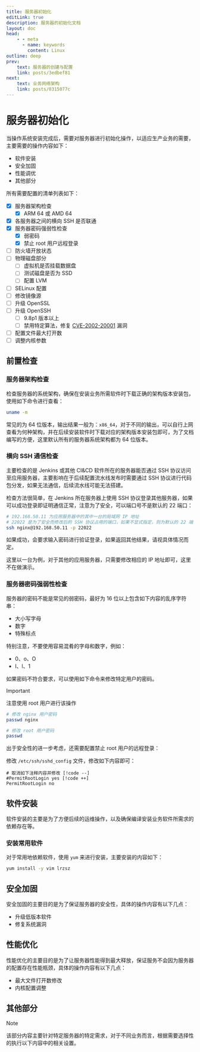 ```yaml
---
title: 服务器初始化
editLink: true
description: 服务器的初始化文档
layout: doc
head:
    - - meta
      - name: keywords
        content: Linux
outline: deep
prev:
    text: 服务器的创建与配置
    link: posts/3edbef81
next:
    text: 业务网络架构
    link: posts/0315077c
---
```


# 服务器初始化

当操作系统安装完成后，需要对服务器进行初始化操作，以适应生产业务的需要，主要需要的操作内容如下：

- 软件安装
- 安全加固
- 性能调优
- 其他部分

所有需要配置的清单列表如下：

- [x] 服务器架构检查 <Badge type="warning" text="需要留意" />
  - [x] ARM 64 或 AMD 64
- [x] 各服务器之间的横向 SSH 是否联通 <Badge type="danger" text="后续影响" />
- [x] 服务器密码强弱性检查 <Badge type="danger" text="特别注意" />
  - [x] 弱密码
  - [x] 禁止 root 用户远程登录
- [ ] 防火墙开放状态
- [ ] 物理磁盘部分
  - [ ] 虚拟机是否挂载数据盘
  - [ ] 测试磁盘是否为 SSD <Badge type="danger" text="后续影响" />
  - [ ] 配置 LVM
- [ ] SELinux 配置
- [ ] 修改镜像源
- [ ] 升级 OpenSSL
- [ ] 升级 OpenSSH
  - [ ] 9.8p1 版本以上 
  - [ ] 禁用特定算法，修复 [CVE-2002-20001](a7fc9217) 漏洞
- [ ] 配置文件最大打开数
- [ ] 调整内核参数

## 前置检查

### 服务器架构检查

检查服务器的系统架构，确保在安装业务所需软件时下载正确的架构版本安装包，使用如下命令进行查看：

```bash
uname -m
```

常见的为 64 位版本，输出结果一般为：`x86_64`，对于不同的输出，可以自行上网查看为何种架构，并在后续安装软件时下载对应的架构版本安装包即可，为了文档编写的方便，这里默认所有的服务器系统架构都为 64 位版本。

### 横向 SSH 通信检查

主要检查的是 Jenkins 或其他 CI&CD 软件所在的服务器能否通过 SSH 协议访问至应用服务器，主要影响在于后续配置流水线发布时需要通过 SSH 协议进行代码包分发，如果无法通信，后续流水线可能无法搭建。<Badge type="warning" text="寻找他法" />

检查方法很简单，在 Jenkins 所在服务器上使用 SSH 协议登录其他服务器，如果可以成功登录即证明通信正常，注意为了安全，可以端口号不是默认的 22 端口：

```bash
# 192.168.50.11 为应用服务器中的其中一台的局域网 IP 地址
# 22022 是为了安全而修改后的 SSH 协议占用的端口，如果不显式指定，则为默认的 22 端口
ssh nginx@192.168.50.11 -p 22022
```

如果成功，会要求输入密码进行验证登录，如果返回其他结果，请视具体情况而定。

这里以一台为例，对于其他的应用服务器，只需要修改相应的 IP 地址即可，这里不在做演示。

### 服务器密码强弱性检查

服务器的密码不能是常见的弱密码，最好为 16 位以上包含如下内容的乱序字符串：

- 大小写字母
- 数字
- 特殊标点

特别注意，不要使用容易混肴的字母和数字，例如：

- 0、o、O
- I、l、1

如果密码不符合要求，可以使用如下命令来修改特定用户的密码。

> [!IMPORTANT]
> 注意使用 root 用户进行该操作

```bash
# 修改 nginx 用户密码
passwd nginx

# 修改 root 用户密码
passwd
```

出于安全性的进一步考虑，还需要配置禁止 root 用户的远程登录：

修改 `/etc/ssh/sshd_config` 文件，修改如下内容即可：

```
# 取消如下注释内容并修改 [!code --]
#PermitRootLogin yes [!code ++]
PermitRootLogin no
```

## 软件安装

软件安装的主要是为了方便后续的运维操作，以及确保编译安装业务软件所需求的依赖存在等。

### 安装常用软件

对于常用地依赖软件，使用 `yum` 来进行安装，主要安装的内容如下：

```bash
yum install -y vim lrzsz
```

## 安全加固

安全加固的主要目的是为了保证服务器的安全性，具体的操作内容有以下几点：

- 升级低版本软件
- 修复系统漏洞

## 性能优化

性能优化的主要目的是为了让服务器性能得到最大释放，保证服务不会因为服务器的配置存在性能瓶颈，具体的操作内容有以下几点：

- 最大文件打开数修改
- 内核配置调整

## 其他部分

> [!NOTE]
> 该部分内容主要针对特定服务器的特定需求，对于不同业务而言，根据需要选择性的执行以下内容中的相关设置。